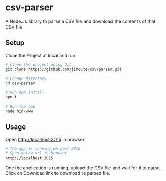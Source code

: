 # csv-parser
A Node.Js library to parse a CSV file and download the contents of that CSV file


## Setup

Clone the Project at local and run

```sh
# Clone the project using Git
git clone https://github.com/jimcute/csv-parser.git

# Change directory
cd csv-parser

# Run npm install
npm i

# Run the app
node bin\www
```


## Usage

Open <a href="http://localhost:3015" target="_blank">http://localhost:3015</a> in browser.

```sh
# The app is running on port 3015
# Open below url in browser
http://localhost:3015
```

One the application is running, upload the CSV file and wait for it to parse. Click on Download link to download te parsed file.
